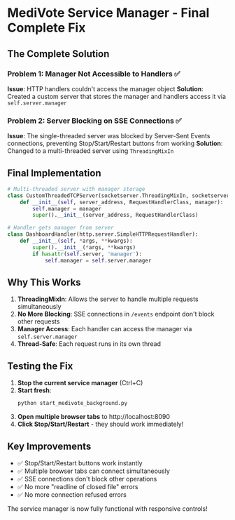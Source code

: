 # MediVote Service Manager - Final Complete Fix

## The Complete Solution

### Problem 1: Manager Not Accessible to Handlers ✅
**Issue**: HTTP handlers couldn't access the manager object
**Solution**: Created a custom server that stores the manager and handlers access it via `self.server.manager`

### Problem 2: Server Blocking on SSE Connections ✅
**Issue**: The single-threaded server was blocked by Server-Sent Events connections, preventing Stop/Start/Restart buttons from working
**Solution**: Changed to a multi-threaded server using `ThreadingMixIn`

## Final Implementation

```python
# Multi-threaded server with manager storage
class CustomThreadedTCPServer(socketserver.ThreadingMixIn, socketserver.TCPServer):
    def __init__(self, server_address, RequestHandlerClass, manager):
        self.manager = manager
        super().__init__(server_address, RequestHandlerClass)

# Handler gets manager from server
class DashboardHandler(http.server.SimpleHTTPRequestHandler):
    def __init__(self, *args, **kwargs):
        super().__init__(*args, **kwargs)
        if hasattr(self.server, 'manager'):
            self.manager = self.server.manager
```

## Why This Works

1. **ThreadingMixIn**: Allows the server to handle multiple requests simultaneously
2. **No More Blocking**: SSE connections in `/events` endpoint don't block other requests
3. **Manager Access**: Each handler can access the manager via `self.server.manager`
4. **Thread-Safe**: Each request runs in its own thread

## Testing the Fix

1. **Stop the current service manager** (Ctrl+C)
2. **Start fresh**:
   ```bash
   python start_medivote_background.py
   ```
3. **Open multiple browser tabs** to http://localhost:8090
4. **Click Stop/Start/Restart** - they should work immediately!

## Key Improvements

- ✅ Stop/Start/Restart buttons work instantly
- ✅ Multiple browser tabs can connect simultaneously  
- ✅ SSE connections don't block other operations
- ✅ No more "readline of closed file" errors
- ✅ No more connection refused errors

The service manager is now fully functional with responsive controls! 